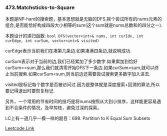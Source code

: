### 473.Matchsticks-to-Square

本题是NP-hard的搜索题，基本思想就是无脑的DFS,挨个尝试所有的nums元素的组合,是否能恰好构成四段大小相等的sum(这个sum就是nums总数和的四分之一).

本题设计的递归函数: ```bool DFS(vector<int>& nums, int curIdx, int curEdge, int curSum, vector<int>& visited)```

curEdge表示当前我们在凑第几条边.如果凑满四条边,就说明成功.

curSum表示对于当前的边,我们已经累加了多少数字.如果累加到恰好curSum==sum,那么我们就清零开始DFS下一条边.如果curSum>sum,就可以终止当前搜索.如果curSum<sum,则当前边还需要尝试搜索更多数字加入进去.

visited是标记每个数字是否被访问过.因为是整体就是深度搜索+回溯的算法,所以要记得退出时要恢复标记.

另外，一个常用的节省时间的技巧是将nums按照从大到小排序，这样能更容易遇到不合条件的情况，及早剪枝，避免过深的探索。

LC上有一道几乎一模一样的题目：698. Partition to K Equal Sum Subsets


[Leetcode Link](https://leetcode.com/problems/matchsticks-to-square)